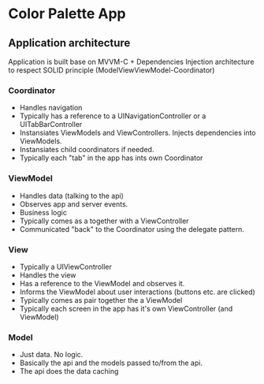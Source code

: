 # Color Palette App

## Application architecture
Application is built base on MVVM-C + Dependencies Injection architecture to respect SOLID principle (ModelViewViewModel-Coordinator)

### Coordinator 
- Handles navigation
- Typically has a reference to a UINavigationController or a UITabBarController
- Instansiates ViewModels and ViewControllers. Injects dependencies into ViewModels.
- Instansiates child coordinators if needed.
- Typically each "tab" in the app has ints own Coordinator

### ViewModel 
- Handles data (talking to the api)
- Observes app and server events.
- Business logic
- Typically comes as a together with a ViewController
- Communicated "back" to the Coordinator using the delegate pattern.

### View
- Typically a UIViewController
- Handles the view
- Has a reference to the ViewModel and observes it.
- Informs the ViewModel about user interactions (buttons etc. are clicked)
- Typically comes as pair together the a ViewModel
- Typically each screen in the app has it's own ViewController (and ViewModel)

### Model
- Just data. No logic.
- Basically the api and the models passed to/from the api.
- The api does the data caching

